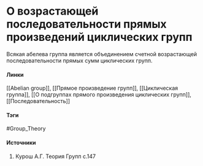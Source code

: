 # О возрастающей последовательности прямых произведений циклических групп
Всякая абелева группа является объединением счетной возрастающей последовательности прямых сумм циклических групп.

#### Линки
 [[Abelian group]],
 [[Прямое произведение групп]],
 [[Циклическая группа]],
 [[О подгруппах прямого произведения циклических групп]],
 [[Последовательность]]
#### Тэги
 #Group_Theory 
#### Источники
 1. Курош А.Г. Теория Групп с.147